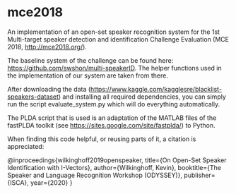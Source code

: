 # mce2018
An implementation of an open-set speaker recognition system for the 1st Multi-target speaker detection and identification Challenge Evaluation (MCE 2018, http://mce2018.org/).

The baseline system of the challenge can be found here: https://github.com/swshon/multi-speakerID. The helper functions used in the implementation of our system are taken from there.

After downloading the data (https://www.kaggle.com/kagglesre/blacklist-speakers-dataset) and installing all required dependencies, you can simply run the script evaluate_system.py which will do everything automatically.

The PLDA script that is used is an adaptation of the MATLAB files of the fastPLDA toolkit (see https://sites.google.com/site/fastplda/) to Python.

When finding this code helpful, or reusing parts of it, a citation is appreciated:

@inproceedings{wilkinghoff2019openspeaker,
  title={On Open-Set Speaker Identification with I-Vectors},
  author={Wilkinghoff, Kevin},
  booktitle={The Speaker and Language Recognition Workshop (ODYSSEY)},
  publisher={ISCA},
  year={2020}
}
